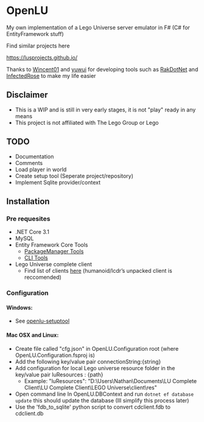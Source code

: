 


# OpenLU

My own implementation of a Lego Universe server emulator in F# (C# for EntityFramework stuff)

Find similar projects here

https://lusprojects.github.io/

Thanks to [Wincent01](https://github.com/Wincent01)  and [yuwui](https://github.com/yuwui) for developing tools such as [RakDotNet](https://github.com/yuwui/RakDotNet) and [InfectedRose](https://github.com/Wincent01/InfectedRose) to make my life easier


## Disclaimer  
* This is a WIP and is still in very early stages, it is not "play" ready in any means    
* This project is not affiliated with The Lego Group or Lego

## TODO
* Documentation
* Comments
* Load player in world
* Create setup tool (Seperate project/repository)
* Implement Sqlite provider/context

## Installation

### Pre requesites
* .NET Core 3.1
* MySQL
* Entity Framework Core Tools
   * [PackageManager Tools](https://docs.microsoft.com/en-us/ef/core/miscellaneous/cli/powershell)
   * [CLI Tools](https://docs.microsoft.com/en-us/ef/core/miscellaneous/cli/dotnet)
* Lego Universe complete client 
  * Find list of clients [here](https://docs.google.com/document/d/1XmHXWuUQqzUIOcv6SVVjaNBm4bFg9lnW4Pk1pllimEg/edit) (humanoid/lcdr’s unpacked client is reccomended)

### Configuration
#### Windows:
* See [openlu-setuptool](https://github.com/MashedTatoes/openlu-setuptool)

#### Mac OSX and Linux:

* Create file called "cfg.json" in OpenLU.Configuration root (where OpenLU.Configuration.fsproj is)
* Add the following key/value pair connectionString:{string}
* Add configuration for local Lego universe resource folder in the key/value pair luResources : {path}
    * Example: "luResources": "D:\\Users\\Nathan\\Documents\\LU Complete Client\\LU Complete Client\\LEGO Universe\\client\\res"
* Open command line In OpenLU.DBContext and run `dotnet ef database update` this should update the database (Ill simplify this process later)
* Use the 'fdb_to_sqlite' python script to convert cdclient.fdb to cdclient.db
